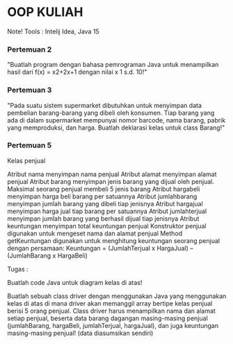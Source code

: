 # OOP KULIAH

Note!
Tools : Intelij Idea, Java 15

### Pertemuan 2
"Buatlah program dengan bahasa pemrograman Java untuk menampilkan hasil dari f(x) = x2+2x+1 dengan nilai x 1 s.d. 10!"


### Pertemuan 3
"Pada suatu sistem supermarket dibutuhkan untuk menyimpan data pembelian barang-barang yang dibeli oleh konsumen. Tiap barang yang ada di dalam supermarket mempunyai nomor barcode, nama barang, pabrik yang memproduksi, dan harga. Buatlah deklarasi kelas untuk class Barang!"

### Pertemuan 5

Kelas penjual

Atribut nama menyimpan nama penjual
Atribut alamat menyimpan alamat penjual
Atribut barang menyimpan jenis barang yang dijual oleh penjual. Maksimal seorang penjual membeli 5 jenis barang
Atribut hargabeli menyimpan harga beli barang per satuannya
Atribut jumlahbarang menyimpan jumlah barang yang dibeli tiap jenisnya
Atribut hargajual menyimpan harga jual tiap barang per satuannya
Atribut jumlahterjual menyimpan jumlah barang yang berhasil dijual tiap jenisnya
Atribut keuntungan menyimpan total keuntungan penjual
Konstruktor penjual digunakan untuk mengeset nama dan alamat penjual
Method getKeuntungan digunakan untuk menghitung keuntungan seorang penjual dengan persamaan:
Keuntungan = (JumlahTerjual x HargaJual) – (JumlahBarang x HargaBeli)

Tugas :

Buatlah code Java untuk diagram kelas di atas!

Buatlah sebuah class driver dengan menggunakan Java yang menggunakan kelas di atas di mana driver akan memanggil array bertipe kelas penjual berisi 5 orang penjual. Class driver harus menampilkan nama dan alamat setiap penjual, beserta data barang dagangan masing-masing penjual (jumlahBarang, hargaBeli, jumlahTerjual, hargaJual), dan juga keuntungan masing-masing penjual! (data diasumsikan sendiri)
